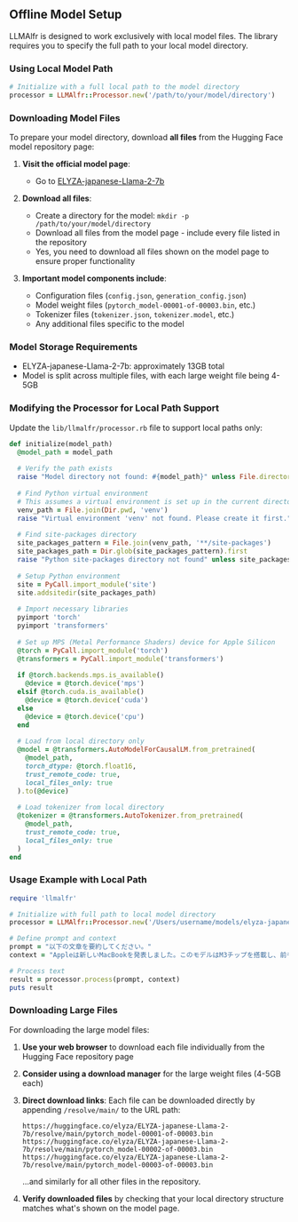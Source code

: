 ## Offline Model Setup

LLMAlfr is designed to work exclusively with local model files. The library requires you to specify the full path to your local model directory.

### Using Local Model Path

```ruby
# Initialize with a full local path to the model directory
processor = LLMAlfr::Processor.new('/path/to/your/model/directory')
```

### Downloading Model Files

To prepare your model directory, download **all files** from the Hugging Face model repository page:

1. **Visit the official model page**: 
   - Go to [ELYZA-japanese-Llama-2-7b](https://huggingface.co/elyza/ELYZA-japanese-Llama-2-7b/tree/main)

2. **Download all files**:
   - Create a directory for the model: `mkdir -p /path/to/your/model/directory`
   - Download all files from the model page - include every file listed in the repository
   - Yes, you need to download all files shown on the model page to ensure proper functionality

3. **Important model components include**:
   - Configuration files (`config.json`, `generation_config.json`)
   - Model weight files (`pytorch_model-00001-of-00003.bin`, etc.)
   - Tokenizer files (`tokenizer.json`, `tokenizer.model`, etc.)
   - Any additional files specific to the model

### Model Storage Requirements

- ELYZA-japanese-Llama-2-7b: approximately 13GB total
- Model is split across multiple files, with each large weight file being 4-5GB

### Modifying the Processor for Local Path Support

Update the `lib/llmalfr/processor.rb` file to support local paths only:

```ruby
def initialize(model_path)
  @model_path = model_path
  
  # Verify the path exists
  raise "Model directory not found: #{model_path}" unless File.directory?(@model_path)
  
  # Find Python virtual environment
  # This assumes a virtual environment is set up in the current directory
  venv_path = File.join(Dir.pwd, 'venv')
  raise "Virtual environment 'venv' not found. Please create it first." unless Dir.exist?(venv_path)
  
  # Find site-packages directory
  site_packages_pattern = File.join(venv_path, '**/site-packages')
  site_packages_path = Dir.glob(site_packages_pattern).first
  raise "Python site-packages directory not found" unless site_packages_path
  
  # Setup Python environment
  site = PyCall.import_module('site')
  site.addsitedir(site_packages_path)
  
  # Import necessary libraries
  pyimport 'torch'
  pyimport 'transformers'
  
  # Set up MPS (Metal Performance Shaders) device for Apple Silicon
  @torch = PyCall.import_module('torch')
  @transformers = PyCall.import_module('transformers')
  
  if @torch.backends.mps.is_available()
    @device = @torch.device('mps')
  elsif @torch.cuda.is_available()
    @device = @torch.device('cuda')
  else
    @device = @torch.device('cpu')
  end
  
  # Load from local directory only
  @model = @transformers.AutoModelForCausalLM.from_pretrained(
    @model_path,
    torch_dtype: @torch.float16,
    trust_remote_code: true,
    local_files_only: true
  ).to(@device)
  
  # Load tokenizer from local directory
  @tokenizer = @transformers.AutoTokenizer.from_pretrained(
    @model_path,
    trust_remote_code: true,
    local_files_only: true
  )
end
```

### Usage Example with Local Path

```ruby
require 'llmalfr'

# Initialize with full path to local model directory
processor = LLMAlfr::Processor.new('/Users/username/models/elyza-japanese-llama-2-7b')

# Define prompt and context
prompt = "以下の文章を要約してください。"
context = "Appleは新しいMacBookを発表しました。このモデルはM3チップを搭載し、前モデルと比較して性能が大幅に向上しています。バッテリー寿命も改善され、一回の充電で最大18時間の使用が可能になりました。"

# Process text
result = processor.process(prompt, context)
puts result
```

### Downloading Large Files

For downloading the large model files:

1. **Use your web browser** to download each file individually from the Hugging Face repository page
2. **Consider using a download manager** for the large weight files (4-5GB each)
3. **Direct download links**:
   Each file can be downloaded directly by appending `/resolve/main/` to the URL path:
   
   ```
   https://huggingface.co/elyza/ELYZA-japanese-Llama-2-7b/resolve/main/pytorch_model-00001-of-00003.bin
   https://huggingface.co/elyza/ELYZA-japanese-Llama-2-7b/resolve/main/pytorch_model-00002-of-00003.bin
   https://huggingface.co/elyza/ELYZA-japanese-Llama-2-7b/resolve/main/pytorch_model-00003-of-00003.bin
   ```
   
   ...and similarly for all other files in the repository.

4. **Verify downloaded files** by checking that your local directory structure matches what's shown on the model page.